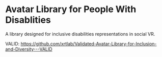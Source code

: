 # Avatar Library for People With Disablities

A library designed for inclusive disabilities representations in social VR.

VALID: https://github.com/xrtlab/Validated-Avatar-Library-for-Inclusion-and-Diversity---VALID
